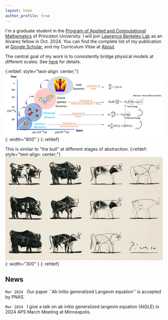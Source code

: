 ```yaml
---
layout: home
author_profile: true
---
```


I'm a graduate student in the [Program of Applied and Computational Mathematics](https://www.pacm.princeton.edu/) of Princeton University. I will join [Lawrence Berkeley Lab](https://cs.lbl.gov/) as an Alvarez fellow in Oct. 2024.
You can find the complete list of my publication at [Google Scholar](https://scholar.google.com/citations?user=WreiKioAAAAJ&hl=en), and my Curriculum Vitae at [About](/about/).
 

The central goal of my work is to consistently bridge physical models at different scales. See [here](/research/) for details.

{:refdef: style="text-align: center;"}
![Multiscale](/assets/images/multiscale_2.png){: width="800" }
{: refdef}

This is similar to "the bull" at different stages of abstraction. 
{:refdef: style="text-align: center;"}
![Multiscale](/assets/images/bull.jpeg){: width="300" }
{: refdef}


## News
`Mar 2024` &nbsp; Our paper ``Ab Initio generalized Langevin equation'' is accepted by PNAS. 

`Mar 2024` &nbsp; I give a talk on ab initio generalized langevin equation (AIGLE) in 2024 APS March Meeting at Minneapolis. 
